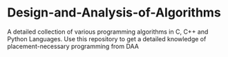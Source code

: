 # Design-and-Analysis-of-Algorithms
A detailed collection of various programming algorithms in C, C++  and Python Languages. Use this repository to get a detailed knowledge of placement-necessary programming from DAA
